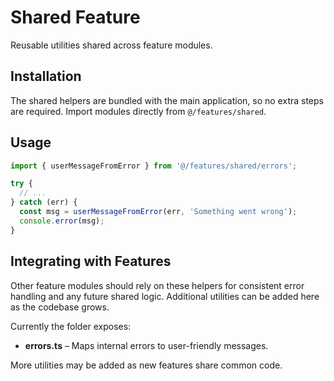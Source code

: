 # Shared Feature

Reusable utilities shared across feature modules.

## Installation

The shared helpers are bundled with the main application, so no extra steps are required. Import modules directly from `@/features/shared`.

## Usage

```ts
import { userMessageFromError } from '@/features/shared/errors';

try {
  // ...
} catch (err) {
  const msg = userMessageFromError(err, 'Something went wrong');
  console.error(msg);
}
```

## Integrating with Features

Other feature modules should rely on these helpers for consistent error handling and any future shared logic. Additional utilities can be added here as the codebase grows.

Currently the folder exposes:

- **errors.ts** – Maps internal errors to user-friendly messages.

More utilities may be added as new features share common code.
